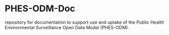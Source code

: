 # PHES-ODM-Doc
repository for documentation to support use and uptake of the Public Health Environmental Surveillance Open Data Model (PHES-ODM).
